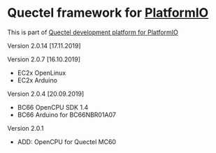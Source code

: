 # Quectel framework for [PlatformIO](http://platformio.org)
Тhis is part of [Quectel development platform for PlatformIO](https://github.com/Wiz-IO/platform-quectel)

Version 2.0.14 [17.11.2019]

Version 2.0.7 [16.10.2019]
* EC2x OpenLinux
* EC2x Arduino

Version 2.0.4 [20.09.2019]
* BC66 OpenCPU SDK 1.4
* BC66 Arduino for BC66NBR01A07

Version 2.0.1
* ADD: OpenCPU for Quectel MC60
